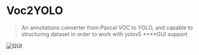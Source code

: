 # Voc2YOLO
> An annotations converter from Pascal VOC to YOLO, and capable to structuring dataset in order to work with yolov5
****GUI support

![GUI](https://github.com/Untesler/Voc2YOLO/blob/master/readme_imgs/1.jpg)
